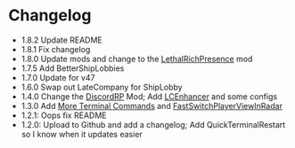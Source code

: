 # Changelog
- 1.8.2
    Update README
- 1.8.1
    Fix changelog
- 1.8.0
    Update mods and change to the [LethalRichPresence](https://thunderstore.io/c/lethal-company/p/mrov/LethalRichPresence/) mod
- 1.7.5
    Add BetterShipLobbies
- 1.7.0
    Update for v47
- 1.6.0
    Swap out LateCompany for ShipLobby
- 1.4.0
    Change the [DiscordRP](https://thunderstore.io/c/lethal-company/p/Giltong/LethalCompanyDRP/) Mod;
    Add [LCEnhancer](https://thunderstore.io/c/lethal-company/p/Mom_Llama/Lethal_Company_Enhancer/) and some configs
- 1.3.0
    Add [More Terminal Commands](https://thunderstore.io/c/lethal-company/p/NavarroTech/MoreTerminalCommands/) and [FastSwitchPlayerViewInRadar](https://thunderstore.io/c/lethal-company/p/kRYstall9/FastSwitchPlayerViewInRadar/)
- 1.2.1:
    Oops fix README
- 1.2.0: 
    Upload to Github and add a changelog;
    Add QuickTerminalRestart so I know when it updates easier